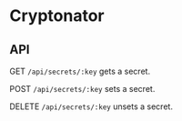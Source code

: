 # Cryptonator

## API

GET `/api/secrets/:key` gets a secret.

POST `/api/secrets/:key` sets a secret.

DELETE `/api/secrets/:key` unsets a secret.
